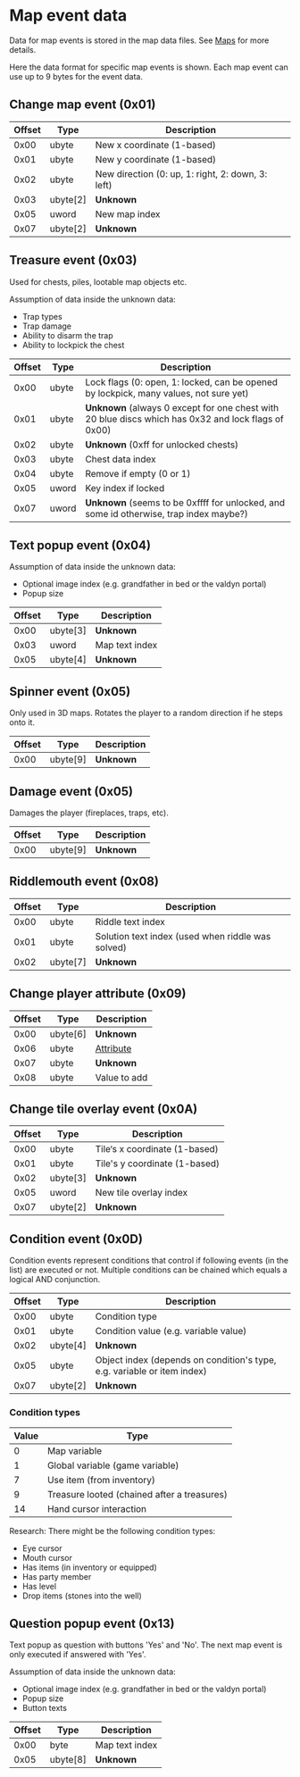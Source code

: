 # Map event data

Data for map events is stored in the map data files. See [Maps](Maps.md) for more details.

Here the data format for specific map events is shown. Each map event can use up to 9 bytes for the event data.


## Change map event (0x01)

Offset | Type | Description
--- | --- | ---
0x00 | ubyte | New x coordinate (1-based)
0x01 | ubyte | New y coordinate (1-based)
0x02 | ubyte | New direction (0: up, 1: right, 2: down, 3: left)
0x03 | ubyte[2] | **Unknown**
0x05 | uword | New map index
0x07 | ubyte[2] | **Unknown**

## Treasure event (0x03)

Used for chests, piles, lootable map objects etc.

Assumption of data inside the unknown data:
- Trap types
- Trap damage
- Ability to disarm the trap
- Ability to lockpick the chest

Offset | Type | Description
--- | --- | ---
0x00 | ubyte | Lock flags (0: open, 1: locked, can be opened by lockpick, many values, not sure yet)
0x01 | ubyte | **Unknown** (always 0 except for one chest with 20 blue discs which has 0x32 and lock flags of 0x00)
0x02 | ubyte | **Unknown** (0xff for unlocked chests)
0x03 | ubyte | Chest data index
0x04 | ubyte | Remove if empty (0 or 1)
0x05 | uword | Key index if locked
0x07 | uword | **Unknown** (seems to be 0xffff for unlocked, and some id otherwise, trap index maybe?)

## Text popup event (0x04)

Assumption of data inside the unknown data:
- Optional image index (e.g. grandfather in bed or the valdyn portal)
- Popup size

Offset | Type | Description
--- | --- | ---
0x00 | ubyte[3] | **Unknown**
0x03 | uword | Map text index
0x05 | ubyte[4] | **Unknown**

## Spinner event (0x05)

Only used in 3D maps. Rotates the player to a random direction if he steps onto it.

Offset | Type | Description
--- | --- | ---
0x00 | ubyte[9] | **Unknown**

## Damage event (0x05)

Damages the player (fireplaces, traps, etc).

Offset | Type | Description
--- | --- | ---
0x00 | ubyte[9] | **Unknown**

## Riddlemouth event (0x08)

Offset | Type | Description
--- | --- | ---
0x00 | ubyte | Riddle text index
0x01 | ubyte | Solution text index (used when riddle was solved)
0x02 | ubyte[7] | **Unknown**

## Change player attribute (0x09)

Offset | Type | Description
--- | --- | ---
0x00 | ubyte[6] | **Unknown**
0x06 | ubyte | [Attribute](Enumerations/Attributes.md)
0x07 | ubyte | **Unknown**
0x08 | ubyte | Value to add

## Change tile overlay event (0x0A)

Offset | Type | Description
--- | --- | ---
0x00 | ubyte | Tile‘s x coordinate (1-based)
0x01 | ubyte | Tile's y coordinate (1-based)
0x02 | ubyte[3] | **Unknown**
0x05 | uword | New tile overlay index
0x07 | ubyte[2] | **Unknown**

## Condition event (0x0D)

Condition events represent conditions that control if following events (in the list) are executed or not. Multiple conditions can be chained which equals a logical AND conjunction.

Offset | Type | Description
--- | --- | ---
0x00 | ubyte | Condition type
0x01 | ubyte | Condition value (e.g. variable value)
0x02 | ubyte[4] | **Unknown**
0x05 | ubyte | Object index (depends on condition's type, e.g. variable or item index)
0x07 | ubyte[2] | **Unknown**

### Condition types

Value | Type
--- | ---
0 | Map variable
1 | Global variable (game variable)
7 | Use item (from inventory)
9 | Treasure looted (chained after a treasures)
14 | Hand cursor interaction

Research: There might be the following condition types:
- Eye cursor
- Mouth cursor
- Has items (in inventory or equipped)
- Has party member
- Has level
- Drop items (stones into the well)

## Question popup event (0x13)

Text popup as question with buttons 'Yes' and 'No'.
The next map event is only executed if answered with 'Yes'.

Assumption of data inside the unknown data:
- Optional image index (e.g. grandfather in bed or the valdyn portal)
- Popup size
- Button texts

Offset | Type | Description
--- | --- | ---
0x00 | byte | Map text index
0x05 | ubyte[8] | **Unknown**